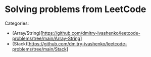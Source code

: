 # Solving problems from LeetCode

Categories:

- (Array/String)[https://github.com/dmitry-ivashenko/leetcode-problems/tree/main/Array-String]
- (Stack)[https://github.com/dmitry-ivashenko/leetcode-problems/tree/main/Stack]

